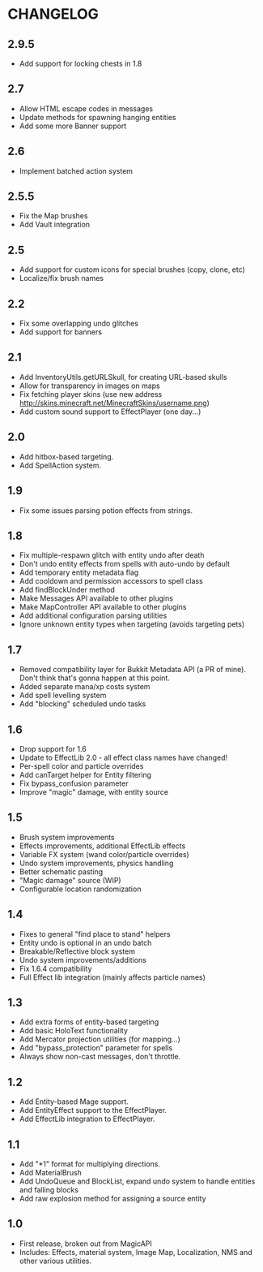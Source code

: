 # CHANGELOG

## 2.9.5

 - Add support for locking chests in 1.8

## 2.7

 - Allow HTML escape codes in messages
 - Update methods for spawning hanging entities
 - Add some more Banner support

## 2.6

 - Implement batched action system

## 2.5.5

 - Fix the Map brushes
 - Add Vault integration

## 2.5

 - Add support for custom icons for special brushes (copy, clone, etc)
 - Localize/fix brush names

## 2.2

 - Fix some overlapping undo glitches
 - Add support for banners

## 2.1

 - Add InventoryUtils.getURLSkull, for creating URL-based skulls
 - Allow for transparency in images on maps
 - Fix fetching player skins (use new address http://skins.minecraft.net/MinecraftSkins/username.png)
 - Add custom sound support to EffectPlayer (one day...)

## 2.0

 - Add hitbox-based targeting.
 - Add SpellAction system.

## 1.9

 - Fix some issues parsing potion effects from strings.

## 1.8

 - Fix multiple-respawn glitch with entity undo after death
 - Don't undo entity effects from spells with auto-undo by default
 - Add temporary entity metadata flag
 - Add cooldown and permission accessors to spell class
 - Add findBlockUnder method
 - Make Messages API available to other plugins
 - Make MapController API available to other plugins
 - Add additional configuration parsing utilities
 - Ignore unknown entity types when targeting (avoids targeting pets)

## 1.7

 - Removed compatibility layer for Bukkit Metadata API (a PR of mine). Don't think that's gonna happen at this point.
 - Added separate mana/xp costs system
 - Add spell levelling system
 - Add "blocking" scheduled undo tasks

## 1.6

 - Drop support for 1.6
 - Update to EffectLib 2.0 - all effect class names have changed!
 - Per-spell color and particle overrides
 - Add canTarget helper for Entity filtering
 - Fix bypass_confusion parameter
 - Improve "magic" damage, with entity source

## 1.5
 
  - Brush system improvements
  - Effects improvements, additional EffectLib effects
  - Variable FX system (wand color/particle overrides)
  - Undo system improvements, physics handling
  - Better schematic pasting
  - "Magic damage" source (WIP)
  - Configurable location randomization
  
## 1.4

 - Fixes to general "find place to stand" helpers
 - Entity undo is optional in an undo batch
 - Breakable/Reflective block system
 - Undo system improvements/additions
 - Fix 1.6.4 compatibility
 - Full Effect lib integration (mainly affects particle names)

## 1.3

 - Add extra forms of entity-based targeting
 - Add basic HoloText functionality
 - Add Mercator projection utilities (for mapping...)
 - Add "bypass_protection" parameter for spells
 - Always show non-cast messages, don't throttle.

## 1.2

 - Add Entity-based Mage support.
 - Add EntityEffect support to the EffectPlayer.
 - Add EffectLib integration to EffectPlayer.

## 1.1

 - Add "*1" format for multiplying directions.
 - Add MaterialBrush
 - Add UndoQueue and BlockList, expand undo system to handle entities and falling blocks
 - Add raw explosion method for assigning a source entity

## 1.0

 - First release, broken out from MagicAPI
 - Includes: Effects, material system, Image Map, Localization, NMS and other various utilities.